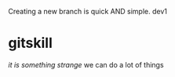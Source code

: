 Creating a new branch is quick AND simple.
dev1
# gitskill
*it is something strange* we can do a lot of things
